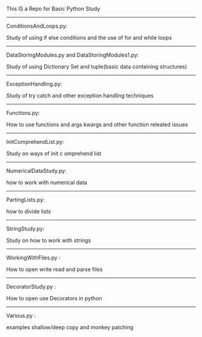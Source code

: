 This IS a Repo for Basic Python Study 
_____________________________

ConditionsAndLoops.py:

Study of using if else conditions and the use of for and while loops

_____________________________

DataStoringModules.py and DataStoringModules1.py:


Study of using  Dictionary Set and tuple(basic data containing structures)




_____________________________
ExceptionHandling.py:

Study of try catch and other exception handling techniques


__________________

Functions.py:

How to use functions and args kwargs and other function releated issues


________________


InitComprehendList.py:

Study on ways of init c omprehend list



___________________

NumericalDataStudy.py:

how to work with numerical data



_________________
PartingLists.py:

how to divide lists


________________

StringStudy.py:

Study on how to work with strings



_____________________
WorkingWithFiles.py :

How to open write read and parse files

_____________________
DecoratorStudy.py :

How to open use Decorators in python

_____________________
Various.py :

examples shallow/deep copy and monkey patching

